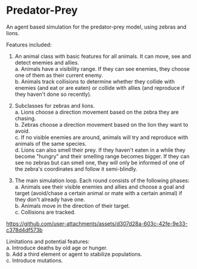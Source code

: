# Predator-Prey
An agent based simulation for the predator-prey model, using zebras and lions. 

Features included: 
1. An animal class with basic features for all animals. It can move, see and detect enemies and allies. \
   a. Animals have a visibility range. If they can see enemies, they choose one of them as their current enemy. \
   b. Animals track collisions to determine whether they collide with enemies (and eat or are eaten) or collide with allies (and reproduce if they haven't done so recently). 
   
2. Subclasses for zebras and lions. \
   a. Lions choose a direction movement based on the zebra they are chasing. \
   b. Zebras choose a direction movement based on the lion they want to avoid. \
   c. If no visible enemies are around, animals will try and reproduce with animals of the same species. \
   d. Lions can also smell their prey. If they haven't eaten in a while they become "hungry" and their smelling range becomes bigger. If they can see no zebras but can smell one, they will only be informed of one of the zebra's coordinates and follow it semi-blindly. 
   
3. The main simulation loop. Each round consists of the following phases: \
   a. Animals see their visible enemies and allies and choose a goal and target (avoid/chase a certain animal or mate with a certain animal) if they don't already have one. \
   b. Animals move in the direction of their target. \
   c. Collisions are tracked. 


https://github.com/user-attachments/assets/d307d28a-603c-42fe-9e33-c378d4df573b



Limitations and potential features: \
  a. Introduce deaths by old age or hunger. \
  b. Add a third element or agent to stabilize populations. \
  c. Introduce mutations.

